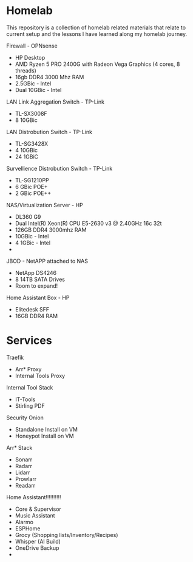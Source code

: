 # Homelab
This repository is a collection of homelab related materials that relate to current setup and the lessons I have learned along my homelab journey.

Firewall - OPNsense
- HP Desktop
- AMD Ryzen 5 PRO 2400G with Radeon Vega Graphics (4 cores, 8 threads)
- 16gb DDR4 3000 Mhz RAM
- 2.5GBic - Intel
- Dual 10GBic - Intel

LAN Link Aggregation Switch - TP-Link
- TL-SX3008F
- 8 10GBic

LAN Distrobution Switch - TP-Link
- TL-SG3428X 
- 4 10GBic
- 24 1GBiC

Survellience Distrobution Switch - TP-Link 
- TL-SG1210PP
- 6 GBic POE+
- 2 GBic POE++

NAS/Virtualization Server - HP
- DL360 G9
- Dual Intel(R) Xeon(R) CPU E5-2630 v3 @ 2.40GHz 16c 32t
- 126GB DDR4 3000mhz RAM
- 10GBic - Intel
- 4 1GBic - Intel
- 
JBOD - NetAPP attached to NAS
- NetApp DS4246
- 8 14TB SATA Drives
- Room to expand!

Home Assistant Box - HP
- Elitedesk SFF
- 16GB DDR4 RAM

# Services
Traefik
- Arr* Proxy
- Internal Tools Proxy

Internal Tool Stack
- IT-Tools
- Stirling PDF

Security Onion
- Standalone Install on VM
- Honeypot Install on VM

Arr* Stack
- Sonarr
- Radarr
- Lidarr
- Prowlarr
- Readarr

Home Assistant!!!!!!!!!!
- Core & Supervisor
- Music Assistant
- Alarmo
- ESPHome
- Grocy (Shopping lists/Inventory/Recipes)
- Whisper (AI Build)
- OneDrive Backup
- 
